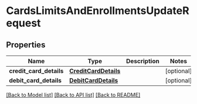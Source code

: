 # CardsLimitsAndEnrollmentsUpdateRequest

## Properties
Name | Type | Description | Notes
------------ | ------------- | ------------- | -------------
**credit_card_details** | [**CreditCardDetails**](CreditCardDetails.md) |  | [optional] 
**debit_card_details** | [**DebitCardDetails**](DebitCardDetails.md) |  | [optional] 

[[Back to Model list]](../README.md#documentation-for-models) [[Back to API list]](../README.md#documentation-for-api-endpoints) [[Back to README]](../README.md)

